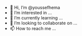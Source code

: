 - 👋 Hi, I’m @youssefhema
- 👀 I’m interested in ...
- 🌱 I’m currently learning ...
- 💞️ I’m looking to collaborate on ...
- 📫 How to reach me ...

<!---
youssefhema/youssefhema is a ✨ special ✨ repository because its `README.md` (this file) appears on your GitHub profile.
You can click the Preview link to take a look at your changes.
--->
